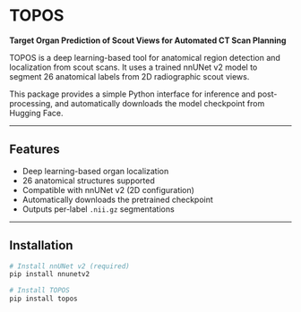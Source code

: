 # TOPOS

**Target Organ Prediction of Scout Views for Automated CT Scan Planning**

TOPOS is a deep learning-based tool for anatomical region detection and localization from scout scans. It uses a trained nnUNet v2 model to segment 26 anatomical labels from 2D radiographic scout views.

This package provides a simple Python interface for inference and post-processing, and automatically downloads the model checkpoint from Hugging Face.

---

## Features

- Deep learning-based organ localization
- 26 anatomical structures supported
- Compatible with nnUNet v2 (2D configuration)
- Automatically downloads the pretrained checkpoint
- Outputs per-label `.nii.gz` segmentations

---

## Installation

```bash
# Install nnUNet v2 (required)
pip install nnunetv2

# Install TOPOS
pip install topos
